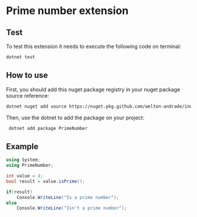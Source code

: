 # Prime number extension

## Test
To test this extension it needs to execute the following code on terminal:

```bash
dotnet test
```

## How to use
First, you should add this nuget package registry in your nuget package source reference:

```bash
dotnet nuget add source https://nuget.pkg.github.com/welton-andrade/index.json --name github -u user_name -p ${{ secrets.GITHUB_TOKEN }} --store-password-in-clear-text
```

Then, use the dotnet to add the package on your project:

```bash
 dotnet add package PrimeNumber 
```

## Example
```csharp
using System;
using PrimeNumber;

int value = 4;
bool result = value.isPrime();

if(result)
    Console.WriteLine("Is a prime number");
else
    Console.WriteLine("Isn't a prime number");
```